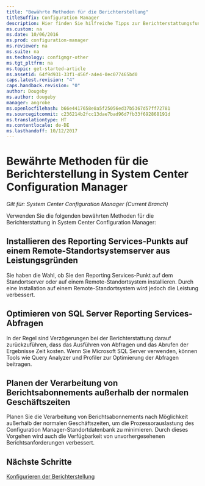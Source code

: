 ```yaml
---
title: "Bewährte Methoden für die Berichterstellung"
titleSuffix: Configuration Manager
description: Hier finden Sie hilfreiche Tipps zur Berichterstattungsfunktion von System Center Configuration Manager.
ms.custom: na
ms.date: 10/06/2016
ms.prod: configuration-manager
ms.reviewer: na
ms.suite: na
ms.technology: configmgr-other
ms.tgt_pltfrm: na
ms.topic: get-started-article
ms.assetid: 64f9d931-33f1-456f-a4e4-0ec077465bd0
caps.latest.revision: "4"
caps.handback.revision: "0"
author: Dougeby
ms.author: dougeby
manager: angrobe
ms.openlocfilehash: b66e4417658e8a5f25056ed37b5367d57ff72781
ms.sourcegitcommit: c236214b2fcc13dae7bad96d7fb33f692868191d
ms.translationtype: HT
ms.contentlocale: de-DE
ms.lasthandoff: 10/12/2017
---
```

# <a name="best-practices-for-reporting-in-system-center-configuration-manager"></a>Bewährte Methoden für die Berichterstellung in System Center Configuration Manager

*Gilt für: System Center Configuration Manager (Current Branch)*

Verwenden Sie die folgenden bewährten Methoden für die Berichterstattung in System Center Configuration Manager:  

## <a name="for-best-performance-install-the-reporting-services-point-on-a-remote-site-system-server"></a>Installieren des Reporting Services-Punkts auf einem Remote-Standortsystemserver aus Leistungsgründen  
 Sie haben die Wahl, ob Sie den Reporting Services-Punkt auf dem Standortserver oder auf einem Remote-Standortsystem installieren. Durch eine Installation auf einem Remote-Standortsystem wird jedoch die Leistung verbessert.  

## <a name="optimize-sql-server-reporting-services-queries"></a>Optimieren von SQL Server Reporting Services-Abfragen  
 In der Regel sind Verzögerungen bei der Berichterstattung darauf zurückzuführen, dass das Ausführen von Abfragen und das Abrufen der Ergebnisse Zeit kosten. Wenn Sie Microsoft SQL Server verwenden, können Tools wie Query Analyzer und Profiler zur Optimierung der Abfragen beitragen.  

## <a name="schedule-report-subscription-processing-to-run-outside-standard-office-hours"></a>Planen der Verarbeitung von Berichtsabonnements außerhalb der normalen Geschäftszeiten  
 Planen Sie die Verarbeitung von Berichtsabonnements nach Möglichkeit außerhalb der normalen Geschäftszeiten, um die Prozessorauslastung des Configuration Manager-Standortdatenbank zu minimieren. Durch dieses Vorgehen wird auch die Verfügbarkeit von unvorhergesehenen Berichtsanforderungen verbessert.  

## <a name="next-steps"></a>Nächste Schritte
[Konfigurieren der Berichterstellung](configuring-reporting.md)
